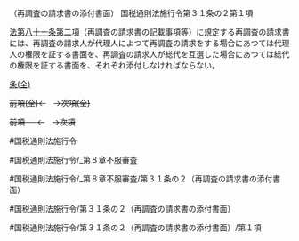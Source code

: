 （再調査の請求書の添付書面）
国税通則法施行令第３１条の２第１項

[法第八十一条第二項](国税通則法＿＿＿＿＿第８１条第２項)（再調査の請求書の記載事項等）に規定する再調査の請求書には、再調査の請求人が代理人によつて再調査の請求をする場合にあつては代理人の権限を証する書面を、再調査の請求人が総代を互選した場合にあつては総代の権限を証する書面を、それぞれ添付しなければならない。

[条(全)](国税通則法施行＿令＿第３１条の２_.md)

~~前項(全)←~~　~~→次項(全)~~

~~前項 　 ←~~　~~→次項~~



#国税通則法施行令

#国税通則法施行令/_第８章不服審査

#国税通則法施行令/_第８章不服審査/第３１条の２（再調査の請求書の添付書面）

#国税通則法施行令/第３１条の２（再調査の請求書の添付書面）

#国税通則法施行令/第３１条の２（再調査の請求書の添付書面）/第１項

